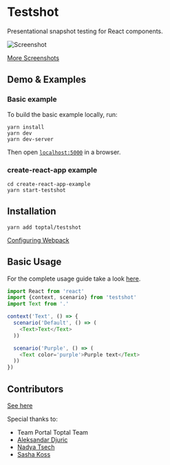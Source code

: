 # Testshot

Presentational snapshot testing for React components.

![Screenshot](https://d2ppvlu71ri8gs.cloudfront.net/items/1G231j0K2e0l45011G11/Image%202017-05-28%20at%2012.21.33%20PM.png)

[More Screenshots](https://github.com/toptal/testshot/blob/master/docs/sceenshots.md)

## Demo & Examples

### Basic example

To build the basic example locally, run:

```
yarn install
yarn dev
yarn dev-server
```

Then open [`localhost:5000`](http://localhost:5000) in a browser.

### create-react-app example

```
cd create-react-app-example
yarn start-testshot
```

## Installation

```
yarn add toptal/testshot
```

[Configuring Webpack](docs/integration.md)

## Basic Usage

For the complete usage guide take a look [here](docs/usage.md).

``` js
import React from 'react'
import {context, scenario} from 'testshot'
import Text from '.'

context('Text', () => {
  scenario('Default', () => (
    <Text>Text</Text>
  ))

  scenario('Purple', () => (
    <Text color='purple'>Purple text</Text>
  ))
})
```

## Contributors

[See here](https://github.com/toptal/testshot/graphs/contributors)

Special thanks to:
  - Team Portal Toptal Team
  - [Aleksandar Djuric](https://dribbble.com/mnmalt)
  - [Nadya Tsech](https://twitter.com/n_tsech)
  - [Sasha Koss](https://github.com/kossnocorp)

